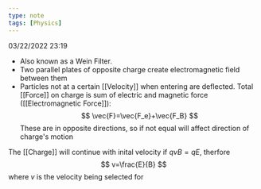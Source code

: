 ```yaml
---
type: note
tags: [Physics]
---
```

03/22/2022 23:19

  

- Also known as a Wein Filter. 
- Two parallel plates of opposite charge create electromagnetic field between them
- Particles not at a certain [[Velocity]] when entering are deflected. Total [[Force]] on charge is sum of electric and magnetic force ([[Electromagnetic Force]]):
$$
\vec{F}=\vec{F_e}+\vec{F_B}
$$
These are in opposite directions, so if not equal will affect direction of charge's motion

The [[Charge]] will continue with inital velocity if $qvB=qE$, therfore
$$
v=\frac{E}{B}
$$
where $v$ is the velocity being selected for
